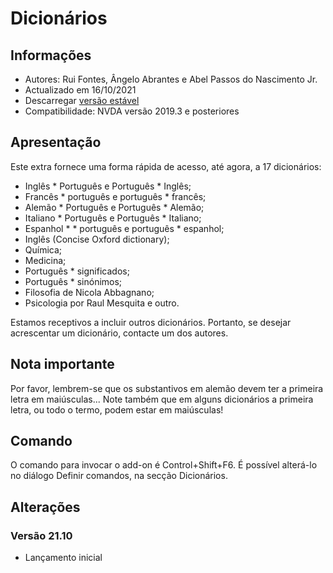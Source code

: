 # Dicionários

 
## Informações
* Autores: Rui Fontes, Ângelo Abrantes e Abel Passos do Nascimento Jr.
* Actualizado em 16/10/2021
* Descarregar [versão estável][1]
* Compatibilidade: NVDA versão 2019.3 e posteriores


## Apresentação
Este extra fornece uma forma rápida de acesso, até agora, a 17 dicionários:
* Inglês * Português e Português * Inglês;
* Francês * português e português * francês;
* Alemão * Português e Português * Alemão;
* Italiano * Português e Português * Italiano;
* Espanhol * * português e português * espanhol;
* Inglês (Concise Oxford dictionary);
* Química;
* Medicina;
* Português * significados;
* Português * sinónimos;
* Filosofia de Nicola Abbagnano;
* Psicologia por Raul Mesquita e outro.

Estamos receptivos a incluir outros dicionários. Portanto, se desejar acrescentar um dicionário, contacte um dos autores.


## Nota importante
Por favor, lembrem-se que os substantivos em alemão devem ter a primeira letra em maiúsculas...
Note também que em alguns dicionários a primeira letra, ou todo o termo, podem estar em maiúsculas!


## Comando
O comando para invocar o add-on é Control+Shift+F6.
É possível alterá-lo no diálogo Definir comandos, na secção Dicionários.


## Alterações

### Versão 21.10
* Lançamento inicial

[1]: https://github.com/ruifontes/Dictionaries/releases/download/21.10/dictionaries-21.10.nvda-addon
